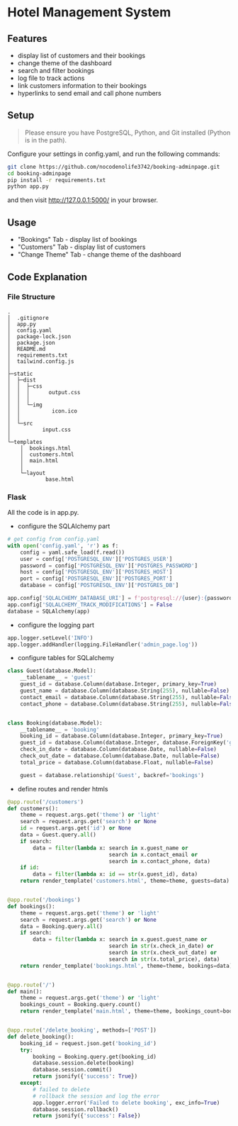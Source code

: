 # Hotel Management System

## Features

- display list of customers and their bookings
- change theme of the dashboard
- search and filter bookings
- log file to track actions
- link customers information to their bookings
- hyperlinks to send email and call phone numbers

## Setup

> Please ensure you have PostgreSQL, Python, and Git installed (Python is in the path).

Configure your settings in config.yaml, and run the following commands:

```bash
git clone https://github.com/nocodenolife3742/booking-adminpage.git
cd booking-adminpage
pip install -r requirements.txt
python app.py
```

and then visit http://127.0.0.1:5000/ in your browser.

## Usage

- "Bookings" Tab - display list of bookings
- "Customers" Tab - display list of customers
- "Change Theme" Tab - change theme of the dashboard

## Code Explanation

### File Structure
```
.
│  .gitignore
│  app.py
│  config.yaml
│  package-lock.json
│  package.json
│  README.md
│  requirements.txt
│  tailwind.config.js
│
├─static
│  ├─dist
│  │  ├─css
│  │  │      output.css
│  │  │
│  │  └─img
│  │          icon.ico
│  │
│  └─src
│          input.css
│
└─templates
    │  bookings.html
    │  customers.html
    │  main.html
    │
    └─layout
            base.html
```

### Flask

All the code is in app.py.


- configure the SQLAlchemy part
```python
# get config from config.yaml
with open('config.yaml', 'r') as f:
    config = yaml.safe_load(f.read())
    user = config['POSTGRESQL_ENV']['POSTGRES_USER']
    password = config['POSTGRESQL_ENV']['POSTGRES_PASSWORD']
    host = config['POSTGRESQL_ENV']['POSTGRES_HOST']
    port = config['POSTGRESQL_ENV']['POSTGRES_PORT']
    database = config['POSTGRESQL_ENV']['POSTGRES_DB']

app.config['SQLALCHEMY_DATABASE_URI'] = f'postgresql://{user}:{password}@{host}:{port}/{database}'
app.config['SQLALCHEMY_TRACK_MODIFICATIONS'] = False
database = SQLAlchemy(app)
```

- configure the logging part
```python
app.logger.setLevel('INFO')
app.logger.addHandler(logging.FileHandler('admin_page.log'))
```


- configure tables for SQLalchemy
```python
class Guest(database.Model):
    __tablename__ = 'guest'
    guest_id = database.Column(database.Integer, primary_key=True)
    guest_name = database.Column(database.String(255), nullable=False)
    contact_email = database.Column(database.String(255), nullable=False)
    contact_phone = database.Column(database.String(255), nullable=False)


class Booking(database.Model):
    __tablename__ = 'booking'
    booking_id = database.Column(database.Integer, primary_key=True)
    guest_id = database.Column(database.Integer, database.ForeignKey('guest.guest_id'), nullable=False)
    check_in_date = database.Column(database.Date, nullable=False)
    check_out_date = database.Column(database.Date, nullable=False)
    total_price = database.Column(database.Float, nullable=False)

    guest = database.relationship('Guest', backref='bookings')
```

- define routes and render htmls
```python
@app.route('/customers')
def customers():
    theme = request.args.get('theme') or 'light'
    search = request.args.get('search') or None
    id = request.args.get('id') or None
    data = Guest.query.all()
    if search:
        data = filter(lambda x: search in x.guest_name or
                                search in x.contact_email or
                                search in x.contact_phone, data)
    if id:
        data = filter(lambda x: id == str(x.guest_id), data)
    return render_template('customers.html', theme=theme, guests=data)


@app.route('/bookings')
def bookings():
    theme = request.args.get('theme') or 'light'
    search = request.args.get('search') or None
    data = Booking.query.all()
    if search:
        data = filter(lambda x: search in x.guest.guest_name or
                                search in str(x.check_in_date) or
                                search in str(x.check_out_date) or
                                search in str(x.total_price), data)
    return render_template('bookings.html', theme=theme, bookings=data)


@app.route('/')
def main():
    theme = request.args.get('theme') or 'light'
    bookings_count = Booking.query.count()
    return render_template('main.html', theme=theme, bookings_count=bookings_count)


@app.route('/delete_booking', methods=['POST'])
def delete_booking():
    booking_id = request.json.get('booking_id')
    try:
        booking = Booking.query.get(booking_id)
        database.session.delete(booking)
        database.session.commit()
        return jsonify({'success': True})
    except:
        # failed to delete
        # rollback the session and log the error
        app.logger.error('Failed to delete booking', exc_info=True)
        database.session.rollback()
        return jsonify({'success': False})
```



